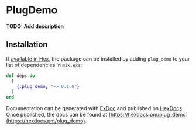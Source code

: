 # PlugDemo

**TODO: Add description**

## Installation

If [available in Hex](https://hex.pm/docs/publish), the package can be installed
by adding `plug_demo` to your list of dependencies in `mix.exs`:

```elixir
def deps do
  [
    {:plug_demo, "~> 0.1.0"}
  ]
end
```

Documentation can be generated with [ExDoc](https://github.com/elixir-lang/ex_doc)
and published on [HexDocs](https://hexdocs.pm). Once published, the docs can
be found at [https://hexdocs.pm/plug_demo](https://hexdocs.pm/plug_demo).

